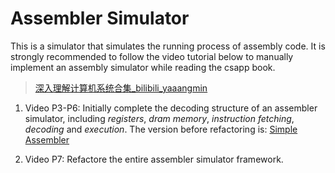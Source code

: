 # Assembler Simulator

This is a simulator that simulates the running process of assembly code. It is strongly recommended to follow the video tutorial below to manually implement an assembly simulator while reading the csapp book.

> [深入理解计算机系统合集_bilibili_yaaangmin](https://www.bilibili.com/video/BV17K4y1N7Q2?p=4&vd_source=57a424142c82d8ed70a67f76ed0ba3bc)

1. Video P3-P6: Initially complete the decoding structure of an assembler simulator, including *registers*, *dram memory*, 
*instruction fetching*, *decoding* and *execution*. The version before refactoring is: [Simple Assembler](https://github.com/SheepTAO/TAO_CSAPP/tree/3ce39e5706335a3a7f86a3935efa473e822a2358)

2. Video P7: Refactore the entire assembler simulator framework.